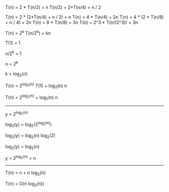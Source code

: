 T(n) = 2 * T(n/2) + n
T(n/2) = 2*T(n/4) + n / 2

T(n) = 2 * (2*T(n/4) + n / 2) + n
T(n) = 4 * T(n/4) + 2n
T(n) = 4 * (2 * T(n/8) + n / 4) + 2n
T(n) = 8 * T(n/8) + 3n
T(n) = 2^3 * T(n/(2^3)) + 3n

T(n) = 2<sup>k</sup> T(n/2<sup>k</sup>) + kn



T(1) = 1

n/2<sup>k</sup> = 1

n = 2<sup>k</sup>

k = log<sub>2</sub>(n)

T(n) = 2<sup>log<sub>2</sub>(n)</sup> T(1) + log<sub>2</sub>(n) n

T(n) = 2<sup>log<sub>2</sub>(n)</sup> + log<sub>2</sub>(n) n

---
y = 2<sup>log<sub>2</sub>(n)</sup>

log<sub>2</sub>(y) = log<sub>2</sub>(2<sup>log<sub>2</sub>(n)</sup>)

log<sub>2</sub>(y) = log<sub>2</sub>(n)  log<sub>2</sub>(2)


log<sub>2</sub>(y) = log<sub>2</sub>(n)

y = 2<sup>log<sub>2</sub>(n)</sup> = n

---
T(n) = n + n log<sub>2</sub>(n)

T(n) = O(n log<sub>2</sub>(n))